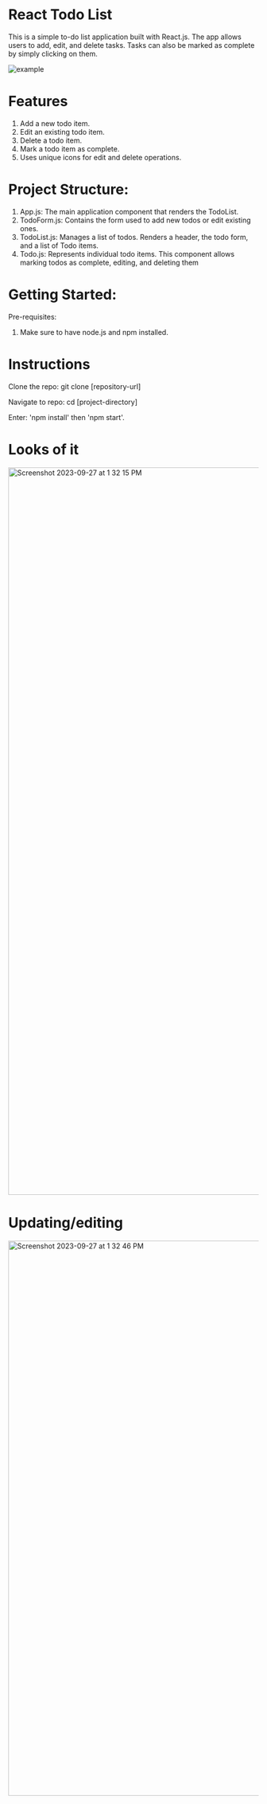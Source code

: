 
# React Todo List

This is a simple to-do list application built with React.js. The app allows users to add, edit, and delete tasks. Tasks can also be marked as complete by simply clicking on them.


![example](https://github.com/youssefa123/todo/assets/79177105/d21f490d-4957-4a1b-a3a3-dcbcf4c539ac)


# Features 

1. Add a new todo item.
2. Edit an existing todo item.
3. Delete a todo item.
4. Mark a todo item as complete.
5. Uses unique icons for edit and delete operations.

# Project Structure:
1. App.js: The main application component that renders the TodoList.
2. TodoForm.js: Contains the form used to add new todos or edit existing ones.
3. TodoList.js: Manages a list of todos. Renders a header, the todo form, and a list of Todo items.
4. Todo.js: Represents individual todo items. This component allows marking todos as complete, editing, and deleting them

# Getting Started:
Pre-requisites:
1. Make sure to have node.js and npm installed.

# Instructions
Clone the repo: git clone [repository-url]

Navigate to repo: cd [project-directory]

Enter: 'npm install' then 'npm start'. 


# Looks of it
<img width="1460" alt="Screenshot 2023-09-27 at 1 32 15 PM" src="https://github.com/youssefa123/todo/assets/79177105/413632a4-31b7-49e0-9b5a-2cdde7b89ba0">

# Updating/editing 
<img width="1114" alt="Screenshot 2023-09-27 at 1 32 46 PM" src="https://github.com/youssefa123/todo/assets/79177105/9daa78f8-1fce-465c-8fd8-ede2783a7fd4">

